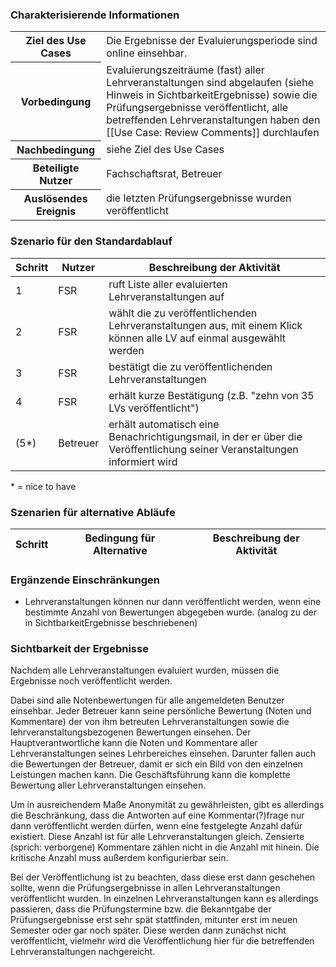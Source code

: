 ### Charakterisierende Informationen 

<table>
    <tr>
        <th>Ziel des Use Cases </th>
        <td> Die Ergebnisse der Evaluierungsperiode sind online einsehbar. </td>
    </tr>
    <tr>
        <th>Vorbedingung </th>
        <td> Evaluierungszeiträume (fast) aller Lehrveranstaltungen sind abgelaufen (siehe Hinweis in SichtbarkeitErgebnisse) sowie die Prüfungsergebnisse veröffentlicht, alle betreffenden Lehrveranstaltungen haben den [[Use Case: Review Comments]] durchlaufen </td>
    </tr>
    <tr>
        <th>Nachbedingung </th>
        <td> siehe Ziel des Use Cases </td>
    </tr>
    <tr>
        <th>Beteiligte Nutzer </th>
        <td> Fachschaftsrat, Betreuer </td>
    </tr>
    <tr>
        <th>Auslösendes Ereignis </th>
        <td> die letzten Prüfungsergebnisse wurden veröffentlicht </td>
    </tr>
</table>

### Szenario für den Standardablauf 

| Schritt | Nutzer | Beschreibung der Aktivität |
|---------|--------|----------------------------|
| 1 | FSR | ruft Liste aller evaluierten Lehrveranstaltungen auf |
| 2 | FSR | wählt die zu veröffentlichenden Lehrveranstaltungen aus, mit einem Klick können alle LV auf einmal ausgewählt werden |
| 3 | FSR | bestätigt die zu veröffentlichenden Lehrveranstaltungen |
| 4 | FSR | erhält kurze Bestätigung (z.B. "zehn von 35 LVs veröffentlicht") |
| (5*) | Betreuer | erhält automatisch eine Benachrichtigungsmail, in der er über die Veröffentlichung seiner Veranstaltungen informiert wird |

\* = nice to have

### Szenarien für alternative Abläufe 

| Schritt | Bedingung für Alternative | Beschreibung der Aktivität |
|---------|---------------------------|----------------------------|
### Ergänzende Einschränkungen 

* Lehrveranstaltungen können nur dann veröffentlicht werden, wenn eine bestimmte Anzahl von Bewertungen abgegeben wurde. (analog zu der in SichtbarkeitErgebnisse beschriebenen)


### Sichtbarkeit der Ergebnisse

Nachdem alle Lehrveranstaltungen evaluiert wurden, müssen die Ergebnisse noch veröffentlicht werden.

Dabei sind alle Notenbewertungen für alle angemeldeten Benutzer einsehbar. Jeder Betreuer kann seine persönliche Bewertung (Noten und Kommentare) der von ihm betreuten Lehrveranstaltungen sowie die lehrveranstaltungsbezogenen Bewertungen einsehen. Der Hauptverantwortliche kann die Noten und Kommentare aller Lehrveranstaltungen seines Lehrbereiches einsehen. Darunter fallen auch die Bewertungen der Betreuer, damit er sich ein Bild von den einzelnen Leistungen machen kann. Die Geschäftsführung kann die komplette Bewertung aller Lehrveranstaltungen einsehen.

Um in ausreichendem Maße Anonymität zu gewährleisten, gibt es allerdings die Beschränkung, dass die Antworten auf eine Kommentar(?)frage nur dann veröffentlicht werden dürfen, wenn eine festgelegte Anzahl dafür existiert. Diese Anzahl ist für alle Lehrveranstaltungen gleich. Zensierte (sprich: verborgene) Kommentare zählen nicht in die Anzahl mit hinein. Die kritische Anzahl muss außerdem konfigurierbar sein.

Bei der Veröffentlichung ist zu beachten, dass diese erst dann geschehen sollte, wenn die Prüfungsergebnisse in allen Lehrveranstaltungen veröffentlicht wurden. In einzelnen Lehrveranstaltungen kann es allerdings passieren, dass die Prüfungstermine bzw. die Bekanntgabe der Prüfungsergebnisse erst sehr spät stattfinden, mitunter erst im neuen Semester oder gar noch später. Diese werden dann zunächst nicht veröffentlicht, vielmehr wird die Veröffentlichung hier für die betreffenden Lehrveranstaltungen nachgereicht.
